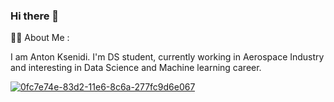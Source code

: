 ### Hi there 👋

:man_beard: About Me :

I am Anton Ksenidi. I'm DS student, currently working in Aerospace Industry and interesting in Data Science and Machine learning career.


[![0fc7e74e-83d2-11e6-8c6a-277fc9d6e067](https://user-images.githubusercontent.com/122123102/211211545-8a57e188-ef9d-494d-8d36-6a8053148a63.png)][1]





<!--
**antoniksen/antoniksen** is a ✨ _special_ ✨ repository because its `README.md` (this file) appears on your GitHub profile.

Here are some ideas to get you started:

- 🔭 I’m currently working on ...
- 🌱 I’m currently learning ...
- 👯 I’m looking to collaborate on ...
- 🤔 I’m looking for help with ...
- 💬 Ask me about ...
- 📫 How to reach me: ...
- 😄 Pronouns: ...
- ⚡ Fun fact: ...
-->
[1]: https://www.linkedin.com/in/anton-ksenidi-86903865/
